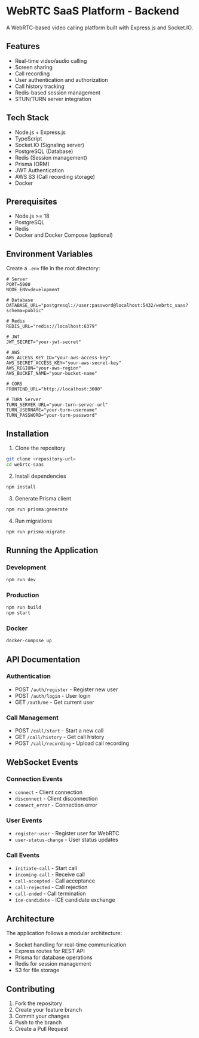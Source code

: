 # WebRTC SaaS Platform - Backend

A WebRTC-based video calling platform built with Express.js and Socket.IO.

## Features

- Real-time video/audio calling
- Screen sharing
- Call recording
- User authentication and authorization
- Call history tracking
- Redis-based session management
- STUN/TURN server integration

## Tech Stack

- Node.js + Express.js
- TypeScript
- Socket.IO (Signaling server)
- PostgreSQL (Database)
- Redis (Session management)
- Prisma (ORM)
- JWT Authentication
- AWS S3 (Call recording storage)
- Docker

## Prerequisites

- Node.js >= 18
- PostgreSQL
- Redis
- Docker and Docker Compose (optional)

## Environment Variables

Create a `.env` file in the root directory:

```env
# Server
PORT=5000
NODE_ENV=development

# Database
DATABASE_URL="postgresql://user:password@localhost:5432/webrtc_saas?schema=public"

# Redis
REDIS_URL="redis://localhost:6379"

# JWT
JWT_SECRET="your-jwt-secret"

# AWS
AWS_ACCESS_KEY_ID="your-aws-access-key"
AWS_SECRET_ACCESS_KEY="your-aws-secret-key"
AWS_REGION="your-aws-region"
AWS_BUCKET_NAME="your-bucket-name"

# CORS
FRONTEND_URL="http://localhost:3000"

# TURN Server
TURN_SERVER_URL="your-turn-server-url"
TURN_USERNAME="your-turn-username"
TURN_PASSWORD="your-turn-password"
```

## Installation

1. Clone the repository

```bash
git clone <repository-url>
cd webrtc-saas
```

2. Install dependencies

```bash
npm install
```

3. Generate Prisma client

```bash
npm run prisma:generate
```

4. Run migrations

```bash
npm run prisma:migrate
```

## Running the Application

### Development

```bash
npm run dev
```

### Production

```bash
npm run build
npm start
```

### Docker

```bash
docker-compose up
```

## API Documentation

### Authentication

- POST `/auth/register` - Register new user
- POST `/auth/login` - User login
- GET `/auth/me` - Get current user

### Call Management

- POST `/call/start` - Start a new call
- GET `/call/history` - Get call history
- POST `/call/recording` - Upload call recording

## WebSocket Events

### Connection Events

- `connect` - Client connection
- `disconnect` - Client disconnection
- `connect_error` - Connection error

### User Events

- `register-user` - Register user for WebRTC
- `user-status-change` - User status updates

### Call Events

- `initiate-call` - Start call
- `incoming-call` - Receive call
- `call-accepted` - Call acceptance
- `call-rejected` - Call rejection
- `call-ended` - Call termination
- `ice-candidate` - ICE candidate exchange

## Architecture

The application follows a modular architecture:

- Socket handling for real-time communication
- Express routes for REST API
- Prisma for database operations
- Redis for session management
- S3 for file storage

## Contributing

1. Fork the repository
2. Create your feature branch
3. Commit your changes
4. Push to the branch
5. Create a Pull Request

